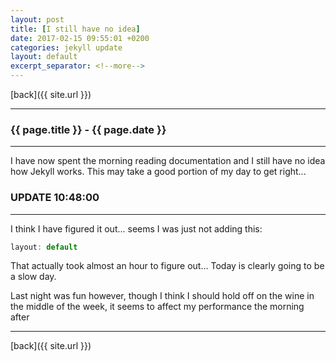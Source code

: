 ```yaml
---
layout: post
title: [I still have no idea]
date: 2017-02-15 09:55:01 +0200
categories: jekyll update
layout: default
excerpt_separator: <!--more-->
---
```

[back]({{ site.url }})

* * *

### {{ page.title }} - {{ page.date }}

* * *

<!--excerpt.start-->
I have now spent the morning reading documentation and I still have no idea how Jekyll works.
This may take a good portion of my day to get right...
<!--excerpt.end-->

### UPDATE 10:48:00

* * *

I think I have figured it out... seems I was just not adding this:

```js
layout: default
```
That actually took almost an hour to figure out... Today is clearly going to be a slow day.

Last night was fun however, though I think I should hold off on the wine in the middle of the week, it seems to affect my performance the morning after

* * *

[back]({{ site.url }})
